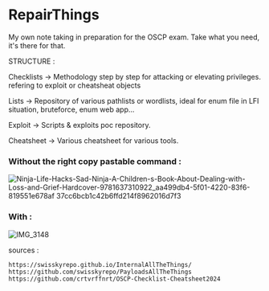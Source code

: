 # RepairThings
My own note taking in preparation for the OSCP exam.
Take what you need, it's there for that.

STRUCTURE :

Checklists -> Methodology step by step for attacking or elevating privileges. refering to exploit or cheatsheat objects

Lists -> Repository of various pathlists or wordlists, ideal for enum file in LFI situation, bruteforce, enum web app...

Exploit -> Scripts & exploits poc repository.

Cheatsheet -> Various cheatsheet for various tools.



### Without the right copy pastable command :
![Ninja-Life-Hacks-Sad-Ninja-A-Children-s-Book-About-Dealing-with-Loss-and-Grief-Hardcover-9781637310922_aa499db4-5f01-4220-83f6-819551e678af 37cc6bcb1c42b6ffd214f8962016d7f3](https://github.com/user-attachments/assets/3c44f79a-5424-4611-ab5c-095839e5c445)

### With :
![IMG_3148](https://github.com/user-attachments/assets/5088cd4d-ebbf-499f-8030-f763bfc4ba45)





sources :
```
https://swisskyrepo.github.io/InternalAllTheThings/
https://github.com/swisskyrepo/PayloadsAllTheThings
https://github.com/crtvrffnrt/OSCP-Checklist-Cheatsheet2024
```
